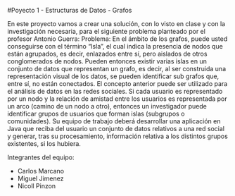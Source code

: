 #Poyecto 1 - Estructuras de Datos - Grafos

En este proyecto vamos a crear una solución, con lo visto en clase y con la investigación necesaria, para el siguiente problema planteado por el profesor Antonio Guerra:
Problema:
En el ámbito de los grafos, puede usted conseguirse con el término “Isla”, el cual indica la presencia de nodos que están agrupados, es decir, enlazados entre sí, pero aislados de otros conglomerados de nodos. Pueden entonces existir varias islas en un conjunto de datos que representan un grafo, es decir, al ser construida una representación visual de los datos, se pueden identificar sub grafos que, entre sí, no están conectados. El concepto anterior puede ser utilizado para el análisis de datos en las redes sociales. Si cada usuario es representado por un nodo y la relación de amistad entre los usuarios es representada por un arco (camino de un nodo a otro), entonces un investigador puede identificar grupos de usuarios que forman islas (subgrupos o comunidades). Su equipo de trabajo deberá desarrollar una aplicación en Java que reciba del usuario un conjunto de datos relativos a una red social y generar, tras su procesamiento, información relativa a los distintos 
grupos existentes, si los hubiera. 

Integrantes del equipo:
- Carlos Marcano
- Miguel Jimenez
- Nicoll Pinzon

